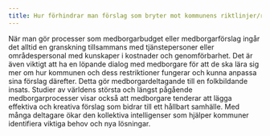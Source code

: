 ```yaml
---
title: Hur förhindrar man förslag som bryter mot kommunens riktlinjer/rådighet/kostnader?
---
```

När man gör processer som medborgarbudget eller medborgarförslag ingår det alltid en granskning tillsammans med tjänstepersoner eller områdespersonal med kunskaper i kostnader och genomförbarhet. Det är även viktigt att ha en löpande dialog med medborgare för att de ska lära sig mer om hur kommunen och dess restriktioner fungerar och kunna anpassa sina förslag därefter. Detta gör medborgardeltagande till en folkbildande insats. Studier av världens största och längst pågående medborgarprocesser visar också att medborgare tenderar att lägga effektiva och kreativa förslag som bidrar till ett hållbart samhälle. Med många deltagare ökar den kollektiva intelligenser som hjälper kommuner identifiera viktiga behov och nya lösningar.
